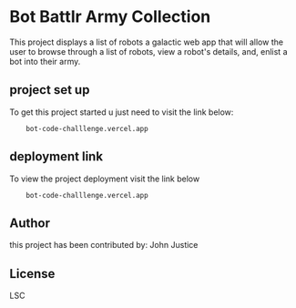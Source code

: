# Bot Battlr Army Collection

This project displays a list of robots a galactic web app that will allow the user to browse through a list of robots, view a robot's details, and, enlist a bot into their army.

## project set up

To get this project started u just need to visit the link below:

        bot-code-challlenge.vercel.app

## deployment link

To view the project deployment visit the link below 

        bot-code-challlenge.vercel.app

## Author
this project has been contributed by: John Justice

## License
LSC

